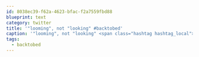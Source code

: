 ```yaml
---
id: 8038ec39-f62a-4623-bfac-f2a7559fbd88
blueprint: text
category: twitter
title: '"looming", not "looking" #backtobed'
caption: '"looming", not "looking" <span class="hashtag hashtag_local">#<a href="http://tweettemp.darylchymko.ca/?tag=backtobed">backtobed</a>'
tags:
  - backtobed
---
```

